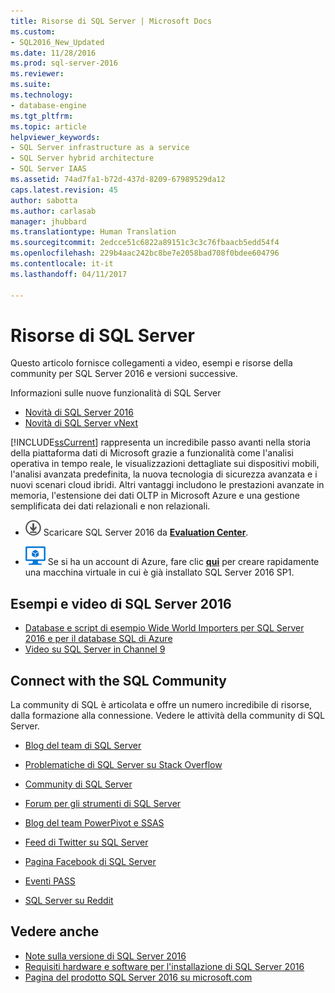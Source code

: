 ```yaml
---
title: Risorse di SQL Server | Microsoft Docs
ms.custom:
- SQL2016_New_Updated
ms.date: 11/28/2016
ms.prod: sql-server-2016
ms.reviewer: 
ms.suite: 
ms.technology:
- database-engine
ms.tgt_pltfrm: 
ms.topic: article
helpviewer_keywords:
- SQL Server infrastructure as a service
- SQL Server hybrid architecture
- SQL Server IAAS
ms.assetid: 74ad7fa1-b72d-437d-8209-67989529da12
caps.latest.revision: 45
author: sabotta
ms.author: carlasab
manager: jhubbard
ms.translationtype: Human Translation
ms.sourcegitcommit: 2edcce51c6822a89151c3c3c76fbaacb5edd54f4
ms.openlocfilehash: 229b4aac242bc8be7e2058bad708f0bdee604796
ms.contentlocale: it-it
ms.lasthandoff: 04/11/2017

---
```

# <a name="sql-server-resources"></a>Risorse di SQL Server
  Questo articolo fornisce collegamenti a video, esempi e risorse della community per SQL Server 2016 e versioni successive.  
  
 Informazioni sulle nuove funzionalità di SQL Server
 - [Novità di SQL Server 2016](../sql-server/what-s-new-in-sql-server-2016.md)
 - [Novità di SQL Server vNext](../sql-server/what-s-new-in-sql-server-vnext.md)  
  
 [!INCLUDE[ssCurrent](../includes/sscurrent-md.md)] rappresenta un incredibile passo avanti nella storia della piattaforma dati di Microsoft grazie a funzionalità come l'analisi operativa in tempo reale, le visualizzazioni dettagliate sui dispositivi mobili, l'analisi avanzata predefinita, la nuova tecnologia di sicurezza avanzata e i nuovi scenari cloud ibridi. Altri vantaggi includono le prestazioni avanzate in memoria, l'estensione dei dati OLTP in Microsoft Azure e una gestione semplificata dei dati relazionali e non relazionali.  
  
-   [![Download da Evaluation Center](../analysis-services/media/download.png)](https://www.microsoft.com/en-us/evalcenter/evaluate-sql-server-2016) Scaricare SQL Server 2016 da  **[Evaluation Center](https://www.microsoft.com/en-us/evalcenter/evaluate-sql-server-2016)**.  
  
- ![Macchina virtuale di Azure piccola](../analysis-services/media/azure-virtual-machine-small.png) Se si ha un account di Azure,  fare clic **[qui](https://azure.microsoft.com/en-us/marketplace/partners/microsoft/sqlserver2016sp1standardwindowsserver2016/)** per creare rapidamente una macchina virtuale in cui è già installato SQL Server 2016 SP1. 
  
## <a name="sql-server-2016-videos-and-samples"></a>Esempi e video di SQL Server 2016  
- [Database e script di esempio Wide World Importers per SQL Server 2016 e per il database SQL di Azure](https://github.com/Microsoft/sql-server-samples)  
- [Video su SQL Server in Channel 9](https://channel9.msdn.com/Search?term=SQL%20Server%202016)  
  
##  <a name="community"></a> Connect with the SQL Community  
 La community di SQL è articolata e offre un numero incredibile di risorse, dalla formazione alla connessione. Vedere le attività della community di SQL Server.  
  
-   [Blog del team di SQL Server](http://blogs.technet.com/b/dataplatforminsider/)  
  
-   [Problematiche di SQL Server su Stack Overflow](http://stackoverflow.com/questions/tagged/sql-server)  
  
-   [Community di SQL Server](http://www.microsoft.com/sqlserver/2008/en/us/community.aspx)  
  
-   [Forum per gli strumenti di SQL Server](https://social.technet.microsoft.com/Forums/sqlserver/en-US/home?forum=sqltools)  
  
-   [Blog del team PowerPivot e SSAS](https://blogs.msdn.microsoft.com/analysisservices/tag/powerpivot/)  
  
-   [Feed di Twitter su SQL Server](http://twitter.com/ms_sql_server)  
  
-   [Pagina Facebook di SQL Server](http://www.facebook.com/sqlserver)  
  
-   [Eventi PASS](http://www.sqlpass.org/Events.aspx)  
  
-   [SQL Server su Reddit](https://www.reddit.com/r/sqlserver)  
  
## <a name="see-also"></a>Vedere anche
- [Note sulla versione di SQL Server 2016](../sql-server/sql-server-2016-release-notes.md)
- [Requisiti hardware e software per l'installazione di SQL Server 2016](../sql-server/install/hardware-and-software-requirements-for-installing-sql-server.md)
 -  [Pagina del prodotto SQL Server 2016 su microsoft.com](http://www.microsoft.com/en-us/server-cloud/products/sql-server-2016/)  
  
  

